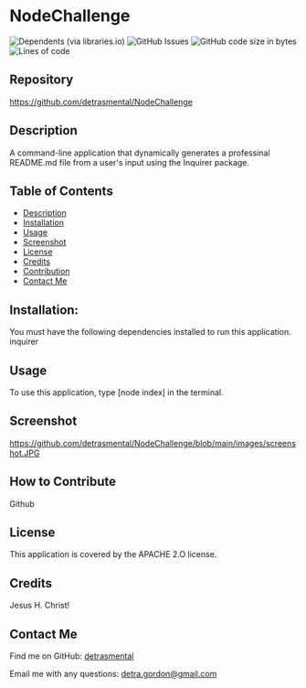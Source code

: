 
  
# NodeChallenge
![Dependents (via libraries.io)](https://img.shields.io/librariesio/dependents/npm/inquirer)
![GitHub Issues](https://img.shields.io/github/issues-raw/detrasmental/NodeChallenge)
![GitHub code size in bytes](https://img.shields.io/github/languages/code-size/detrasmental/NodeChallenge)
![Lines of code](https://img.shields.io/tokei/lines/github/detrasmental/NodeChallenge)


## Repository
https://github.com/detrasmental/NodeChallenge

## Description
A command-line application that dynamically generates a professinal README.md file from a user's input using the Inquirer package.
## Table of Contents
- [Description](#Description)
- [Installation](#Installation)
- [Usage](#Usage)
- [Screenshot](#Screenshot)
- [License](#License)
- [Credits](#Credits)
- [Contribution](#contribution)
- [Contact Me](#Questions)

## Installation:
You must have the following dependencies installed to run this application.<br>
inquirer

## Usage
To use this application, type [node index] in the terminal.

## Screenshot
https://github.com/detrasmental/NodeChallenge/blob/main/images/screenshot.JPG


## How to Contribute
Github

## License

This application is covered by the APACHE 2.O license. 

## Credits
Jesus H. Christ!

## Contact Me
Find me on GitHub: [detrasmental](https://github.com/detrasmental)

Email me with any questions: detra.gordon@gmail.com
